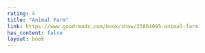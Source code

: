 ```yaml
---
rating: 4
title: "Animal Farm"
link: https://www.goodreads.com/book/show/23864095-animal-farm
has_content: false
layout: book
---
```

